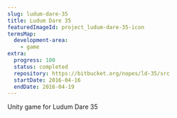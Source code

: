 ```yaml
---
slug: ludum-dare-35
title: Ludum Dare 35
featuredImageId: project_ludum-dare-35-icon
termsMap:
  development-area:
    - game
extra:
  progress: 100
  status: completed
  repository: https://bitbucket.org/nopes/ld-35/src
  startDate: 2016-04-16
  endDate: 2016-04-19
---
```


Unity game for Ludum Dare 35